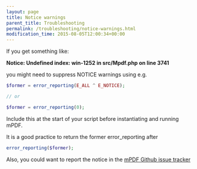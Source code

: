```yaml
---
layout: page
title: Notice warnings
parent_title: Troubleshooting
permalink: /troubleshooting/notice-warnings.html
modification_time: 2015-08-05T12:00:34+00:00
---
```


If you get something like:

**Notice: Undefined index: win-1252 in src/Mpdf.php on line 3741**

you might need to suppress NOTICE warnings using e.g.

```php
$former = error_reporting(E_ALL ^ E_NOTICE);

// or

$former = error_reporting(0);

```

Include this at the start of your script before instantiating and running mPDF.

It is a good practice to return the former error_reporting after

```php
error_reporting($former);

```

Also, you could want to report the notice in the [mPDF Github issue tracker](https://github.com/mpdf/mpdf/issues)
